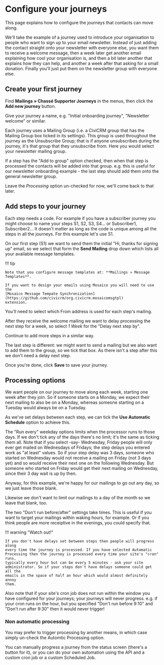 # Configure your journeys

This page explains how to configure the journeys that contacts can move along.

We'll take the example of a journey used to introduce your organisation to
people who want to sign up to your email newsletter. Instead of just adding the
contact straight onto your newsletter with everyone else, you want them to
receive a welcome message, then a week later get another email explaining how
cool your organisation is, and then a bit later another that explains how they
can help, and another a week after that asking for a small donation. Finally
you'll just put them on the newsletter group with everyone else.

## Create your first journey

Find **Mailings » Chassé Supporter Journeys** in the menus, then click the **Add
new journey** button.

Give your journey a name, e.g. "Initial onboarding journey", "Newsletter
welcome" or similar.

Each journey uses a Mailing Group (i.e. a CiviCRM group that has the Mailing
Group box ticked in its settings). This group is used throughout the journey as
the Unsubscribe Group; that is if anyone unsubscribes during the journey, it's
that group that they unsubscribe from. Here you would select your newsletter
mailing group.

If a step has the "Add to group" option checked, then when that step is
processed the contacts will be added into that group. e.g. this is useful for
our newsletter onboarding example - the last step should add them onto the
general newsletter group.

Leave the *Processing* option un-checked for now, we'll come back to that later.

## Add steps to your journey

Each step needs a code. For example if you have a subscriber journey you might
choose to name your steps S1, S2, S3, S4... or Subscriber1, Subscriber2... It
doesn't matter as long as the code is unique among all the steps in all the
journeys. For this example let's use S1.

On our first step (S1) we want to send them the initial "Hi, thanks for signing up"
email, so we select that form the **Send Mailing** drop down which lists all
your available message templates.

!!! tip

    Note that you configure message templates at: **Mailings » Message Templates**.

    If you want to design your emails using Mosaico you will need to use the
    [Mosaico Message Tempate Synchronization](https://github.com/civicrm/org.civicrm.mosaicomsgtpl)
    extension.

You'll need to select which From address is used for each step's mailing.

After they receive the welcome mailing we want to delay processing the next
step for a week, so select *1 Week* for the "Delay next step by".

Continue to add more steps in a similar way.

The last step is different: we might want to send a mailing but we also want to
add them to the group, so we tick that box. As there isn't a step after this we
don't need a delay next step.

Once you're done, click **Save** to save your journey.

## Processing options

We want people on our journey to move along each week, starting one week after
they join. So if someone starts on a Monday, we expect their next mailing to
also be on a Monday, whereas someone starting on a Tuesday would always be on a
Tuesday.

As we've set delays between each step, we can tick the **Use Automatic
Schedule** option to achieve this.

The "Run every" weekday options limits when the processor runs to those days. If
we don't tick any of the days there's no limit; it's the same as ticking them
all. Note that if you select -say- Wednesday, Friday people will only ever get
mailed on Wednesdays of Fridays; the step delays you entered work as "at least"
values. So if your step delay was 3 days, someone who started on Wednesday would
not receive a mailing on Friday (not 3 days yet) and so would receive their next
one on the following Wednesday. But someone who started on Friday would get
their next mailing on Wednesday, since their 3 day wait is up by then.

Anyway, for this example, we're happy for our mailings to go out any day, so we
just leave those blank.

Likewise we don't want to limit our mailings to a day of the month so we leave
that blank, too.

The two "Don't run before/after" settings take times. This is useful if you want
to target your mailings within waking hours, for example. Or if you think people
are more receiptive in the evenings, you could specify that.

!!! warning "Watch out!"

    If you don't have delays set between steps then people will progress along
    every time the journey is processed. If you have selected Automatic
    Processing then the journey is processed every time your site's "cron" runs,
    typically every hour but can be every 5 minutes - ask your site
    administrator. So if your steps don't have delays someone could get all the
    emails in the space of half an hour which would almost definitely annoy
    them.

Also note that if your site's cron job does not run within the window you have
configured for your journeys; your journeys will never progress. e.g. if your
cron runs on the hour, but you specified "Don't run before 9:10" and "Don't run
after 9:30" then it would never trigger!

### Non automatic processing

You may prefer to trigger processing by another means, in which case simply
un-check the Automtic Processing option.

You can manually progress a journey from the status screen (there's a button for
it), or you can do your own automation using the API and a custom cron job or a
custom Scheduled Job.

